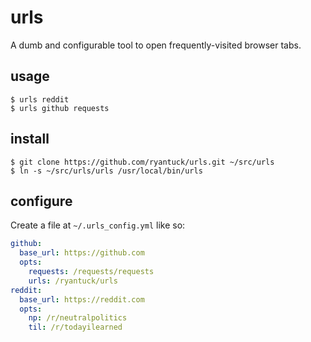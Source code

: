 # urls

A dumb and configurable tool to open frequently-visited browser tabs.

## usage

```
$ urls reddit
$ urls github requests
```

## install

```
$ git clone https://github.com/ryantuck/urls.git ~/src/urls
$ ln -s ~/src/urls/urls /usr/local/bin/urls
```

## configure

Create a file at `~/.urls_config.yml` like so:

```yml
github:
  base_url: https://github.com
  opts:
    requests: /requests/requests
    urls: /ryantuck/urls
reddit:
  base_url: https://reddit.com
  opts:
    np: /r/neutralpolitics
    til: /r/todayilearned
```
